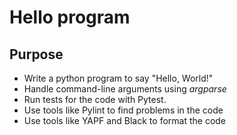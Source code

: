 # Hello program

## Purpose
- Write a python program to say "Hello, World!"
- Handle command-line arguments using *argparse*
- Run tests for the code with Pytest.
- Use tools like Pylint to find problems in the code
- Use tools like YAPF and Black to format the code